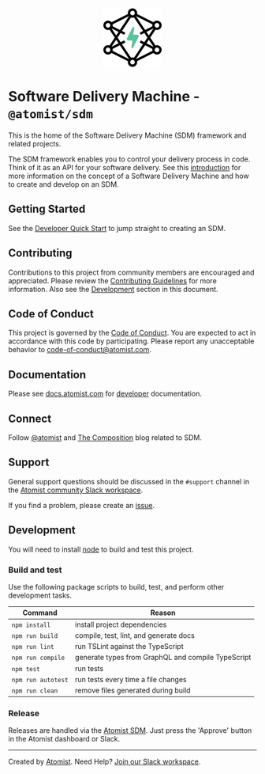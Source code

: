 <p align="center">
  <img src="docs/SDM-Logo-Dark.png"> 
</p>  

# Software Delivery Machine - `@atomist/sdm`

This is the home of the Software Delivery Machine (SDM) framework and related projects.

The SDM framework enables you to control your delivery process in code. Think of it as an API for your software delivery. See this [introduction](https://docs.atomist.com/) for more information on the concept of a Software Delivery Machine and how to create and develop on an SDM.

## Getting Started

See the [Developer Quick Start](https://docs.atomist.com/quick-start/) to jump straight to creating an SDM.

## Contributing

Contributions to this project from community members are encouraged and appreciated. Please review the [Contributing Guidelines](CONTRIBUTING.md) for more information. Also see the [Development](#development) section in this document.

## Code of Conduct

This project is governed by the [Code of Conduct](CODE_OF_CONDUCT.md). You are expected to act in accordance with this code by participating. Please report any unacceptable behavior to code-of-conduct@atomist.com.

## Documentation

Please see [docs.atomist.com](https://docs.atomist.com) for [developer](https://docs.atomist.com/developer/sdm/) documentation.

## Connect

Follow [@atomist](https://twitter.com/atomist) and [The Composition](https://the-composition.com) blog related to SDM.

## Support

General support questions should be discussed in the `#support`
channel in the [Atomist community Slack workspace][slack].

If you find a problem, please create an [issue][].

[issue]: https://github.com/atomist/sdm/issues

## Development

You will need to install [node][] to build and test this project.

[node]: https://nodejs.org/ (Node.js)

### Build and test

Use the following package scripts to build, test, and perform other
development tasks.

Command | Reason
------- | ------
`npm install` | install project dependencies
`npm run build` | compile, test, lint, and generate docs
`npm run lint` | run TSLint against the TypeScript
`npm run compile` | generate types from GraphQL and compile TypeScript
`npm test` | run tests
`npm run autotest` | run tests every time a file changes
`npm run clean` | remove files generated during build

### Release

Releases are handled via the [Atomist SDM][atomist-sdm].  Just press
the 'Approve' button in the Atomist dashboard or Slack.

[atomist-sdm]: https://github.com/atomist/atomist-sdm (Atomist Software Delivery Machine)

---

Created by [Atomist][atomist].
Need Help?  [Join our Slack workspace][slack].

[atomist]: https://atomist.com/ (Atomist - How Teams Deliver Software)
[slack]: https://join.atomist.com/ (Atomist Community Slack)

